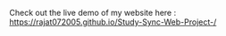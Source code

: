 Check out the live demo of my website here : https://rajat072005.github.io/Study-Sync-Web-Project-/
